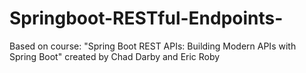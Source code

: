 # Springboot-RESTful-Endpoints-
Based on course: "Spring Boot REST APIs: Building Modern APIs with Spring Boot" created by Chad Darby and Eric Roby
